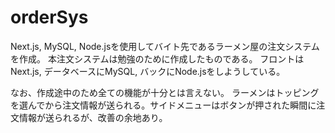 # orderSys
Next.js, MySQL, Node.jsを使用してバイト先であるラーメン屋の注文システムを作成。
本注文システムは勉強のために作成したものである。
フロントはNext.js, データベースにMySQL, バックにNode.jsをしようしている。

なお、作成途中のため全ての機能が十分とは言えない。
ラーメンはトッピングを選んでから注文情報が送られる。サイドメニューはボタンが押された瞬間に注文情報が送られるが、改善の余地あり。

